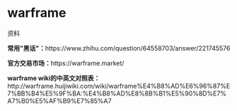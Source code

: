 # warframe
资料
<p><b>常用"黑话"：</b>https://www.zhihu.com/question/64558703/answer/221745576</p>
<p><b>官方交易市场：</b>https://warframe.market/</p>
<p><b>warframe wiki的中英文对照表：</b>http://warframe.huijiwiki.com/wiki/warframe%E4%B8%AD%E6%96%87%E7%BB%B4%E5%9F%BA:%E4%B8%AD%E8%8B%B1%E5%90%8D%E7%A7%B0%E5%AF%B9%E7%85%A7</p>
